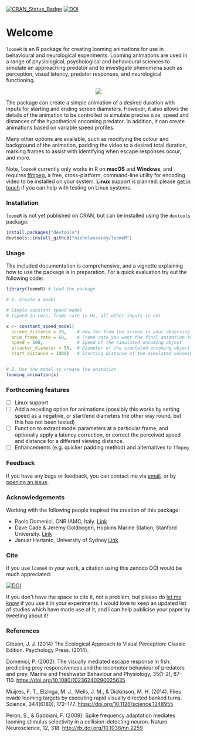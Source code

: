 [![CRAN\_Status\_Badge](http://www.r-pkg.org/badges/version/respR)](https://cran.r-project.org/package=loomeR) [![DOI](https://zenodo.org/badge/DOI/10.5281/zenodo.1213220.svg)](https://doi.org/10.5281/zenodo.1213220)

# Welcome

`loomeR` is an R package for creating looming animations for use in behavioural and neurological experiments. Looming animations are used in a range of physiological, psychological and behavioural sciences to simulate an approaching predator and to investigate phenomena such as perception, visual latency, predator responses, and neurological functioning. 

<p align="center">
  <img src=https://i.imgur.com/WKKt59E.gif>
</p>

The package can create a simple animation of a desired duration with inputs for starting and ending screen diameters. However, it also allows the details of the animation to be controlled to simulate precise size, speed and distances of the hypothetical oncoming predator. In addition, it can create animations based on variable speed profiles. 

Many other options are available, such as modifying the colour and background of the animation, padding the video to a desired total duration, marking frames to assist with identifying when escape responses occur, and more. 

Note, `loomeR` currently only works in R on **macOS** and **Windows**, and requires [ffmpeg](http://ffmpeg.org), a free, cross-platform, command-line utility for encoding video to be installed on your system. **Linux** support is planned: please [get in touch](mailto:nicholascarey@gmail.com) if you can help with testing on Linux systems. 

### Installation
`loomeR` is not yet published on CRAN, but can be installed using the `devtools` package:

```r
install.packages("devtools")
devtools::install_github("nicholascarey/loomeR")
```

### Usage

The included documentation is comprehensive, and a vignette explaining how to use the package is in preparation. For a quick evaluation try out the following code:

```r
library(loomeR) # load the package

# 1. Create a model

# Simple constant speed model
# (speed in cm/s, frame rate in Hz, all other inputs in cm)

x <- constant_speed_model(
  screen_distance = 20,    # How far from the screen is your observing specimen?
  anim_frame_rate = 60,    # Frame rate you want the final animation to be 
  speed = 500,             # Speed of the simulated oncoming object
  attacker_diameter = 50,  # Diameter of the simulated oncoming object
  start_distance = 1000)   # Starting distance of the simulated oncoming object


# 2. Use the model to create the animation
looming_animation(x)

```

### Forthcoming features

- [ ] Linux support
- [ ] Add a receding option for animations (possibly this works by setting speed as a negative, or start/end diameters the other way round, but this has not been tested)
- [ ] Function to extract model parameters at a particular frame, and optionally apply a latency correction, or correct the perceived speed and distance for a different viewing distance. 
- [ ] Enhancements (e.g. quicker padding method) and alternatives to `ffmpeg`

### Feedback

If you have any bugs or feedback, you can contact me via [email](mailto:nicholascarey@gmail.com), or by [opening an issue](https://github.com/nicholascarey/loomeR/issues). 

### Acknowledgements

Working with the following people inspired the creation of this package:

- Paolo Domenici, CNR IAMC, Italy.  [Link](http://oristano.iamc.cnr.it/IAMC/staff/paolo-domenici/domenici-paolo?set_language=en)
- Dave Cade & Jeremy Goldbogen, Hopkins Marine Station, Stanford University. [Link](http://goldbogen.stanford.edu)
- Januar Harianto, University of Sydney [Link](https://github.com/januarharianto)

### Cite
If you use `loomeR` in your work, a citation using this zenodo DOI would be much appreciated:

[![DOI](https://zenodo.org/badge/DOI/10.5281/zenodo.1213220.svg)](https://doi.org/10.5281/zenodo.1213220)

If you don't have the space to cite it, not a problem, but please do [let me know](mailto:nicholascarey@gmail.com) if you use it in your experiments. I would love to keep an updated list of studies which have made use of it, and I can help publicise your paper by tweeting about it! 

### References

Gibson, J. J. (2014) The Ecological Approach to Visual Perception: Classic Edition. Psychology Press. (2014).

Domenici, P. (2002). The visually mediated escape response in fish: predicting prey responsiveness and the locomotor behaviour of predators and prey. Marine and Freshwater Behaviour and Physiology, 35(1–2), 87–110. https://doi.org/10.1080/10236240290025635

Muijres, F. T., Elzinga, M. J., Melis, J. M., & Dickinson, M. H. (2014). Flies evade looming targets by executing rapid visually directed banked turns. Science, 344(6180), 172–177. https://doi.org/10.1126/science.1248955

Peron, S., & Gabbiani, F. (2009). Spike frequency adaptation mediates looming stimulus selectivity in a collision-detecting neuron. Nature Neuroscience, 12, 318. http://dx.doi.org/10.1038/nn.2259

